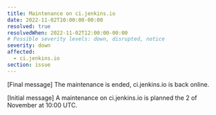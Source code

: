 ```yaml
---
title: Maintenance on ci.jenkins.io
date: 2022-11-02T10:00:00-00:00
resolved: true
resolvedWhen: 2022-11-02T12:00:00-00:00
# Possible severity levels: down, disrupted, notice
severity: down
affected:
  - ci.jenkins.io
section: issue
---
```


[Final message]
The maintenance is ended, ci.jenkins.io is back online.

[Initial message]
A maintenance on ci.jenkins.io is planned the 2 of November at 10:00 UTC.
